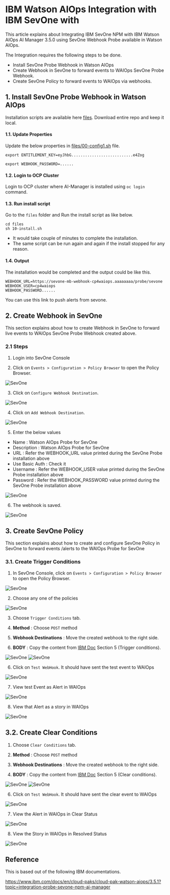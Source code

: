 # IBM Watson AIOps Integration with IBM SevOne with 

This article explains about Integrating IBM SevOne NPM with IBM Watson AIOps AI Manager 3.5.0 using SevOne Webhook Probe available in Watson AIOps.

The Integration requires the following steps to be done.

- Install SevOne Probe Webhook in Watson AIOps
- Create Webhook in SevOne to forward events to WAIOps SevOne Probe Webhook.
- Create SevOne Policy to forward events to WAIOps via webhooks.

## 1. Install SevOne Probe Webhook in Watson AIOps

Installation scripts are available here [files](./files). Download entire repo and keep it local.

#### 1.1. Update Properties

Update the below properties in [files/00-config1.sh](./files/00-config1.sh) file.

```
export ENTITLEMENT_KEY=eyJhbG...........................e4Zog

export WEBHOOK_PASSWORD=......
```

#### 1.2. Login to OCP Cluster

Login to OCP cluster where AI-Manager is installed using  `oc login` command.

#### 1.3. Run install script

Go to the `files` folder and Run the install script as like below.

```
cd files
sh 10-install.sh
```
- It would take couple of minutes to complete the installation. 
- The same script can be run again and again if the install stopped for any reason.

#### 1.4. Output
 
The installation would be completed and the output could be like this.

```
WEBHOOK_URL=https://sevone-mb-webhook-cp4waiops.aaaaaaaa/probe/sevone
WEBHOOK_USER=cp4waiops
WEBHOOK_PASSWORD......
```
You can use this link to push alerts from sevone.

## 2. Create Webhook in SevOne 

This section explains about how to create Webhook in SevOne to forward live events to WAIOps SevOne Probe Webhook created above.

### 2.1 Steps

1. Login into SevOne Console

2. Click on `Events > Configuration > Policy Browser` to open the Policy Browser.

![SevOne](./images/image-sevone-wh-00001.png)

3. Click on `Configure Webhook Destination`.

![SevOne](./images/image-sevone-wh-00002.png)

4. Click on `Add Webhook Destination`.

![SevOne](./images/image-sevone-wh-00003.png)

5. Enter the below values

- Name            : Watson AIOps Probe for SevOne
- Description     : Watson AIOps Probe for SevOne
- URL             : Refer the WEBHOOK_URL value printed during the SevOne Probe installation above
- Use Basic Auth  : Check it
- Username        : Refer the WEBHOOK_USER value printed during the SevOne Probe installation above
- Password        : Refer the WEBHOOK_PASSWORD value printed during the SevOne Probe installation above

![SevOne](./images/image-sevone-wh-00004.png)

6. The webhook is saved.

![SevOne](./images/image-sevone-wh-00005.png)

## 3. Create SevOne Policy

This section explains about how to create and configure SevOne Policy in SevOne to forward events /alerts to the WAIOps Probe for SevOne

### 3.1. Create Trigger Conditions

1. In SevOne Console, click on `Events > Configuration > Policy Browser` to open the Policy Browser.

![SevOne](./images/image-00001.png)

2. Choose any one of the policies

![SevOne](./images/image-00006.png)

3. Choose `Trigger Conditions` tab.

3. **Method** : Choose `POST` method

4. **Webhook Destinations** : Move the created webhook to the right side.

5. **BODY** : Copy the content from [IBM Doc](https://www.ibm.com/docs/en/cloud-paks/cloud-pak-watson-aiops/3.5.1?topic=integration-probe-sevone-npm-ai-manager) Section 5 (Trigger conditions).

![SevOne](./images/image-00007.png)
![SevOne](./images/image-00008.png)

6. Click on `Test WebHook`. It should have sent the test event to WAIOps

![SevOne](./images/image-00009.png)

7. View test Event as Alert in WAIOps

![SevOne](./images/image-00010.png)

8. View that Alert as a story in WAIOps

![SevOne](./images/image-00011.png)

## 3.2. Create Clear Conditions

1. Choose `Clear Conditions` tab.

3. **Method** : Choose `POST` method

4. **Webhook Destinations** : Move the created webhook to the right side.

5. **BODY** : Copy the content from [IBM Doc](https://www.ibm.com/docs/en/cloud-paks/cloud-pak-watson-aiops/3.4.1?topic=integration-probe-sevone-npm-ai-manager) Section 5 (Clear conditions).

![SevOne](./images/image-00012.png)
![SevOne](./images/image-00013.png)

6. Click on `Test WebHook`. It should have sent the clear event to WAIOps

![SevOne](./images/image-00014.png)

7. View the Alert in WAIOps in Clear Status

![SevOne](./images/image-00015.png)

8. View the Story in WAIOps in Resolved Status

![SevOne](./images/image-00016.png)

## Reference

This is based out of the following IBM documentations.

https://www.ibm.com/docs/en/cloud-paks/cloud-pak-watson-aiops/3.5.1?topic=integration-probe-sevone-npm-ai-manager
